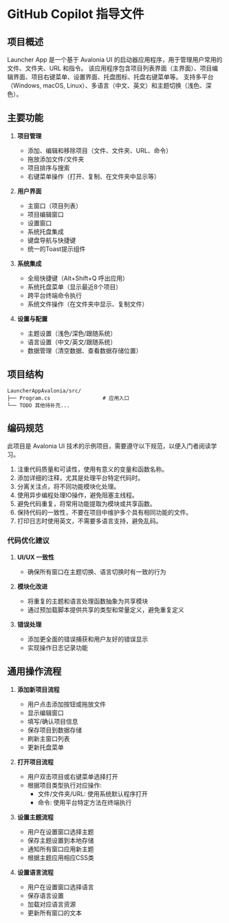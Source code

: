 # GitHub Copilot 指导文件

## 项目概述

Launcher App 是一个基于 Avalonia UI 的启动器应用程序，用于管理用户常用的文件、文件夹、URL 和指令。
该应用程序包含项目列表界面（主界面）、项目编辑界面、项目右键菜单、设置界面、托盘图标、托盘右键菜单等。
支持多平台（Windows, macOS, Linux）、多语言（中文、英文）和主题切换（浅色、深色）。

## 主要功能

1. **项目管理**
   - 添加、编辑和移除项目（文件、文件夹、URL、命令）
   - 拖放添加文件/文件夹
   - 项目排序与搜索
   - 右键菜单操作（打开、复制、在文件夹中显示等）

2. **用户界面**
   - 主窗口（项目列表）
   - 项目编辑窗口
   - 设置窗口
   - 系统托盘集成
   - 键盘导航与快捷键
   - 统一的Toast提示组件

3. **系统集成**
   - 全局快捷键（Alt+Shift+Q 呼出应用）
   - 系统托盘菜单（显示最近8个项目）
   - 跨平台终端命令执行
   - 系统文件操作（在文件夹中显示、复制文件）

4. **设置与配置**
   - 主题设置（浅色/深色/跟随系统）
   - 语言设置（中文/英文/跟随系统）
   - 数据管理（清空数据、查看数据存储位置）

## 项目结构

```
LauncherAppAvalonia/src/
├── Program.cs                 # 应用入口
└── TODO 其他待补充...
```

## 编码规范

此项目是 Avalonia UI 技术的示例项目，需要遵守以下规范，以便入门者阅读学习。

1. 注重代码质量和可读性，使用有意义的变量和函数名称。
2. 添加详细的注释，尤其是处理平台特定代码时。
3. 分离关注点，将不同功能模块化处理。
4. 使用异步编程处理IO操作，避免阻塞主线程。
5. 避免代码重复，将常用功能提取为模块或共享函数。
6. 保持代码的一致性，不要在项目中维护多个具有相同功能的文件。
7. 打印日志时使用英文，不需要多语言支持，避免乱码。

### 代码优化建议

1. **UI/UX 一致性**
   - 确保所有窗口在主题切换、语言切换时有一致的行为

2. **模块化改进**
   - 将重复的主题和语言处理函数抽象为共享模块
   - 通过预加载脚本提供共享的类型和常量定义，避免重复定义

3. **错误处理**
   - 添加更全面的错误捕获和用户友好的错误显示
   - 实现操作日志记录功能

## 通用操作流程

1. **添加新项目流程**
   - 用户点击添加按钮或拖放文件
   - 显示编辑窗口
   - 填写/确认项目信息
   - 保存项目到数据存储
   - 刷新主窗口列表
   - 更新托盘菜单

2. **打开项目流程**
   - 用户双击项目或右键菜单选择打开
   - 根据项目类型执行对应操作:
     - 文件/文件夹/URL: 使用系统默认程序打开
     - 命令: 使用平台特定方法在终端执行

3. **设置主题流程**
   - 用户在设置窗口选择主题
   - 保存主题设置到本地存储
   - 通知所有窗口应用新主题
   - 根据主题应用相应CSS类

4. **设置语言流程**
   - 用户在设置窗口选择语言
   - 保存语言设置
   - 加载对应语言资源
   - 更新所有窗口的文本
